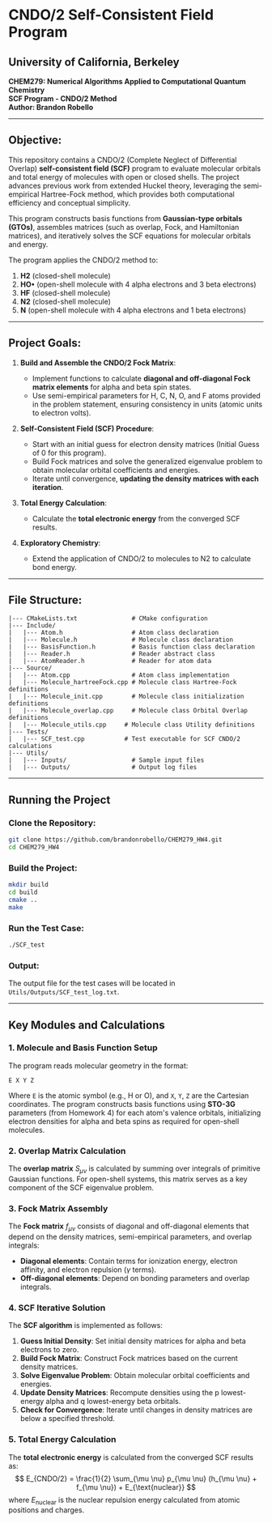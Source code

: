 # CNDO/2 Self-Consistent Field Program

## University of California, Berkeley  
**CHEM279: Numerical Algorithms Applied to Computational Quantum Chemistry**  
**SCF Program - CNDO/2 Method**  
**Author: Brandon Robello**

---

## Objective:
This repository contains a CNDO/2 (Complete Neglect of Differential Overlap) **self-consistent field (SCF)** program to evaluate molecular orbitals and total energy of molecules with open or closed shells. The project advances previous work from extended Huckel theory, leveraging the semi-empirical Hartree-Fock method, which provides both computational efficiency and conceptual simplicity.

This program constructs basis functions from **Gaussian-type orbitals (GTOs)**, assembles matrices (such as overlap, Fock, and Hamiltonian matrices), and iteratively solves the SCF equations for molecular orbitals and energy.

The program applies the CNDO/2 method to:

1. **H2** (closed-shell molecule)
2. **HO•** (open-shell molecule with 4 alpha electrons and 3 beta electrons)
2. **HF** (closed-shell molecule)
2. **N2** (closed-shell molecule)
2. **N** (open-shell molecule with 4 alpha electrons and 1 beta electrons)
---

## Project Goals:
1. **Build and Assemble the CNDO/2 Fock Matrix**:
   - Implement functions to calculate **diagonal and off-diagonal Fock matrix elements** for alpha and beta spin states.
   - Use semi-empirical parameters for H, C, N, O, and F atoms provided in the problem statement, ensuring consistency in units (atomic units to electron volts).
   
2. **Self-Consistent Field (SCF) Procedure**:
   - Start with an initial guess for electron density matrices (Initial Guess of 0 for this program).
   - Build Fock matrices and solve the generalized eigenvalue problem to obtain molecular orbital coefficients and energies.
   - Iterate until convergence, **updating the density matrices with each iteration**.

3. **Total Energy Calculation**:
   - Calculate the **total electronic energy** from the converged SCF results.

4. **Exploratory Chemistry**:
   - Extend the application of CNDO/2 to molecules to N2 to calculate bond energy.

---

## File Structure:

```
|--- CMakeLists.txt               # CMake configuration
|--- Include/
|   |--- Atom.h                   # Atom class declaration
|   |--- Molecule.h               # Molecule class declaration
|   |--- BasisFunction.h          # Basis function class declaration
|   |--- Reader.h                 # Reader abstract class
|   |--- AtomReader.h             # Reader for atom data
|--- Source/
|   |--- Atom.cpp                 # Atom class implementation
|   |--- Molecule_hartreeFock.cpp # Molecule class Hartree-Fock definitions
|   |--- Molecule_init.cpp        # Molecule class initialization definitions
|   |--- Molecule_overlap.cpp     # Molecule class Orbital Overlap definitions
|   |--- Molecule_utils.cpp     # Molecule class Utility definitions
|--- Tests/
|   |--- SCF_test.cpp           # Test executable for SCF CNDO/2 calculations
|--- Utils/
|   |--- Inputs/                  # Sample input files
|   |--- Outputs/                 # Output log files
```

---

## Running the Project

### Clone the Repository:
```bash
git clone https://github.com/brandonrobello/CHEM279_HW4.git
cd CHEM279_HW4
```

### Build the Project:
```bash
mkdir build
cd build
cmake ..
make
```

### Run the Test Case:
```bash
./SCF_test
```

### Output:
The output file for the test cases will be located in `Utils/Outputs/SCF_test_log.txt`.

---

## Key Modules and Calculations

### 1. Molecule and Basis Function Setup

The program reads molecular geometry in the format:
```
E X Y Z
```
Where `E` is the atomic symbol (e.g., H or O), and `X`, `Y`, `Z` are the Cartesian coordinates. The program constructs basis functions using **STO-3G** parameters (from Homework 4) for each atom's valence orbitals, initializing electron densities for alpha and beta spins as required for open-shell molecules.

### 2. Overlap Matrix Calculation

The **overlap matrix** $S_{\mu \nu}$ is calculated by summing over integrals of primitive Gaussian functions. For open-shell systems, this matrix serves as a key component of the SCF eigenvalue problem.

### 3. Fock Matrix Assembly

The **Fock matrix** $f_{\mu \nu}$ consists of diagonal and off-diagonal elements that depend on the density matrices, semi-empirical parameters, and overlap integrals:

- **Diagonal elements**: Contain terms for ionization energy, electron affinity, and electron repulsion ($\gamma$ terms).
- **Off-diagonal elements**: Depend on bonding parameters and overlap integrals.

### 4. SCF Iterative Solution

The **SCF algorithm** is implemented as follows:

1. **Guess Initial Density**: Set initial density matrices for alpha and beta electrons to zero.
2. **Build Fock Matrix**: Construct Fock matrices based on the current density matrices.
3. **Solve Eigenvalue Problem**: Obtain molecular orbital coefficients and energies.
4. **Update Density Matrices**: Recompute densities using the p lowest-energy alpha and q lowest-energy beta orbitals.
5. **Check for Convergence**: Iterate until changes in density matrices are below a specified threshold.

### 5. Total Energy Calculation

The **total electronic energy** is calculated from the converged SCF results as:
$$
E_{CNDO/2} = \frac{1}{2} \sum_{\mu \nu} p_{\mu \nu} (h_{\mu \nu} + f_{\mu \nu}) + E_{\text{nuclear}}
$$
where $E_{\text{nuclear}}$ is the nuclear repulsion energy calculated from atomic positions and charges.